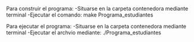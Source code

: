 Para construir el programa:
	-Situarse en la carpeta contenedora mediante terminal
	-Ejecutar el comando: make Programa_estudiantes

Para ejecutar el programa:
	-Situarse en la carpeta contenedora mediante terminal
	-Ejecutar el archvio mediante: ./Programa_estudiantes
